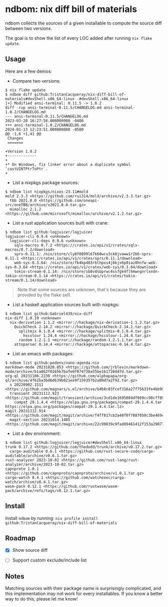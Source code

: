 # ndbom: nix diff bill of materials

ndbom collects the sources of a given installable to compute
the source diff between two versions.

The goal is to show the list of every LOC added after running
`nix flake update`.

## Usage

Here are a few demos:

- Compare two versions:

```ShellSession
$ nix flake update
$ ndbom diff github:TristanCacqueray/nix-diff-bill-of-materials#devShell.x86_64-linux .#devShell.x86_64-linux
[+] Modified ansi-terminal: 0.11.5 -> 1.0.2
diff -rup ansi-terminal-0.11.5/CHANGELOG.md ansi-terminal-1.0.2/CHANGELOG.md
--- ansi-terminal-0.11.5/CHANGELOG.md	                                  2023-03-20 16:27:58.000000000 -0400
+++ ansi-terminal-1.0.2/CHANGELOG.md	                                  2024-01-13 12:23:51.000000000 -0500
@@ -1,6 +1,41 @@
 Changes
 =======

+Version 1.0.2
+-------------
+
+* On Windows, fix linker error about a duplicate symbol `castUINTPtrToPtr`.
+
```

- List a nixpkgs package sources:

```ShellSession
$ ndbom list nixpkgs/nixos-23.11#mold
mold 2.3.3 <https://github.com/rui314/mold/archive/v2.3.3.tar.gz>
  tbb 2021.8.0 <https://github.com/oneapi-src/oneTBB/archive/v2021.8.0.tar.gz>
  mimalloc 2.1.2 <https://github.com/microsoft/mimalloc/archive/v2.1.2.tar.gz>
```

- List a rust application sources built with crane:

```ShellSession
$ ndbom list github:logjuicer/logjuicer
logjuicer-cli 0.9.6 <unknown>
  logjuicer-cli-deps 0.9.6 <unknown>
    sqlx-macros 0.7.2 <https://crates.io/api/v1/crates/sqlx-macros/0.7.2/download>
    sprs-0.11.1: /nix/store/cly8f0899l67k60wcv3ck8jvaww1r2b6-sprs-0.11.1 <https://crates.io/api/v1/crates/sprs/0.11.1/download>
    web-sys-0.3.64: /nix/store/fk4kp403rblhpxs4jbkjs6p8iaz8hnfw-web-sys-0.3.64 <https://crates.io/api/v1/crates/web-sys/0.3.64/download>
    tokio-stream-0.1.14: /nix/store/sb8vdsbprwc4ssfgk4flhmwngnrlxndn-tokio-stream-0.1.14 <https://crates.io/api/v1/crates/tokio-stream/0.1.14/download>
```

> Note that some sources are unknown, that's because they are provided by the flake self.

- List a haskell application sources built with nixpkgs:

```ShellSession
$ ndbom list github:Gabriel439/nix-diff
nix-diff 1.0.19 <unknown>
  nix-derivation 1.1.2 <mirror://hackage/nix-derivation-1.1.2.tar.gz>
    QuickCheck 2.14.2 <mirror://hackage/QuickCheck-2.14.2.tar.gz>
      splitmix 0.1.0.4 <mirror://hackage/splitmix-0.1.0.4.tar.gz>
        hscolour 1.24.4 <mirror://hackage/hscolour-1.24.4.tar.gz>
      random 1.2.1.1 <mirror://hackage/random-1.2.1.1.tar.gz>
    attoparsec 0.14.4 <mirror://hackage/attoparsec-0.14.4.tar.gz>
```

- List an emacs with packages:

```ShellSession
$ ndbom list github:podenv/nano-agenda.nix
markdown-mode 20231028.853 <https://github.com/jrblevin/markdown-mode/archive/b1a862f0165b7bafe0f874738a55be1b1720dd7d.tar.gz>
org-ql 20231106.2230 <https://github.com/alphapapa/org-ql/archive/4f62ba3bd6d639b021ee9f159357b2a80d7a2f92.tar.gz>
  s 20220902.1511 <https://github.com/magnars/s.el/archive/b4b8c03fcef316a27f75633fe4bb990aeff6e705.tar.gz>
  transient 20231112.923 <https://github.com/magit/transient/archive/3cd1de1695084df089cc90cff89b32dfd6ca5a0a.tar.gz>
    compat 29.1.4.4 <https://elpa.gnu.org/packages/compat-29.1.4.4.tar https://elpa.gnu.org/packages/compat-29.1.4.4.tar.lz>
magit 20231112.914 <https://github.com/magit/magit/archive/f4ff817cb2a48f0f7887050c3be469c03a059567.tar.gz>
  magit-section 20231014.1405 <https://github.com/magit/magit/archive/22c99839c9fad89461412f153a290779cf3af82c.tar.gz>
```

- List a dev environment:

```ShellSession
$ ndbom list github:logjuicer/logjuicer#devShell.x86_64-linux
trunk 0.17.2 <https://github.com/thedodd/trunk/archive/v0.17.2.tar.gz>
  cargo-auditable 0.6.1 <https://github.com/rust-secure-code/cargo-auditable/archive/v0.6.1.tar.gz>
rust-analyzer 2023-10-02 <https://github.com/rust-lang/rust-analyzer/archive/2023-10-02.tar.gz>
capnproto 1.0.1 <https://github.com/capnproto/capnproto/archive/v1.0.1.tar.gz>
cargo-watch 8.4.1 <https://github.com/watchexec/cargo-watch/archive/v8.4.1.tar.gz>
wasm-pack 0.12.1 <https://github.com/rustwasm/wasm-pack/archive/refs/tags/v0.12.1.tar.gz>
```

## Install

Install `ndbom` by running: `nix profile install github:TristanCacqueray/nix-diff-bill-of-materials`


## Roadmap

- [x] Show source diff
- [ ] Support custom exclude/include list


## Notes

Matching sources with their package name is surprisingly complicated, and this implementation may not work for every installables.
If you know a better way to do this, please let me know!
